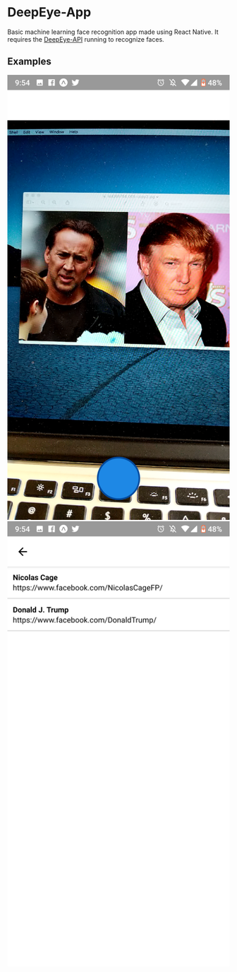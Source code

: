 # DeepEye-App
Basic machine learning face recognition app made using React Native. It requires the [DeepEye-API](https://github.com/gstark0/DeepEye-API/tree/master) running to recognize faces.

## Examples
![pic1](https://raw.githubusercontent.com/gstark0/DeepEye-App/master/example_pics/1.png "Pointing your camera towards faces")
![pic2](https://raw.githubusercontent.com/gstark0/DeepEye-App/master/example_pics/2.png "Getting results")


